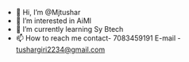 - 👋 Hi, I’m @Mjtushar
- 👀 I’m interested in AiMl
- 🌱 I’m currently learning Sy Btech
- 📫 How to reach me contact- 7083459191
                      E-mail - tushargiri2234@gmail.com

<!---
Mjtushar/Mjtushar is a ✨ special ✨ repository because its `README.md` (this file) appears on your GitHub profile.
You can click the Preview link to take a look at your changes.
--->
